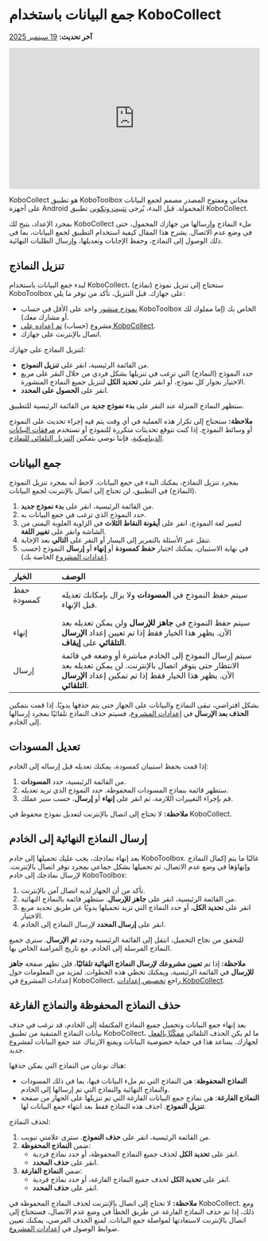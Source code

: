 # جمع البيانات باستخدام KoboCollect
**آخر تحديث:** <a href="https://github.com/kobotoolbox/docs/blob/711a8034f16611e23d4ff78183c4e20825abc818/source/data_collection_kobocollect.md" class="reference">19 سبتمبر 2025</a>

<iframe src="https://www.youtube.com/embed/IEm61fpLoz4?si=TdlWhcVt0OxETlxl" style="width: 100%; aspect-ratio: 16 / 9; height: auto; border: 0;" title="YouTube video player" frameborder="0" allow="accelerometer; autoplay; clipboard-write; encrypted-media; gyroscope; picture-in-picture; web-share" allowfullscreen></iframe>

KoboCollect هو تطبيق KoboToolbox مجاني ومفتوح المصدر مصمم لجمع البيانات على أجهزة Android المحمولة. قبل البدء، يُرجى [تثبيت وتكوين](https://support.kobotoolbox.org/kobocollect_on_android_latest.html) تطبيق KoboCollect.

بمجرد الإعداد، يتيح لك KoboCollect ملء النماذج وإرسالها من جهازك المحمول، حتى في وضع عدم الاتصال. يشرح هذا المقال كيفية استخدام التطبيق لجمع البيانات، بما في ذلك الوصول إلى النماذج، وحفظ الإجابات وتعديلها، وإرسال الطلبات النهائية.

## تنزيل النماذج

لبدء جمع البيانات باستخدام KoboCollect، ستحتاج إلى تنزيل نموذج (نماذج) KoboToolbox على جهازك. قبل التنزيل، تأكد من توفر ما يلي:

- [نموذج منشور](https://support.kobotoolbox.org/deploy_form_new_project.html) واحد على الأقل في حساب KoboToolbox الخاص بك (إما مملوك لك أو مشارك معك).
- مشروع (حساب) [تم إعداده على KoboCollect](https://support.kobotoolbox.org/kobocollect_on_android_latest.html).
- اتصال بالإنترنت على جهازك.

لتنزيل النماذج على جهازك:
- من القائمة الرئيسية، انقر على **تنزيل النموذج**.
- حدد النموذج (النماذج) التي ترغب في تنزيلها بشكل فردي من خلال النقر على مربع الاختيار بجوار كل نموذج، أو انقر على **تحديد الكل** لتنزيل جميع النماذج المنشورة.
- انقر على **الحصول على المحدد**.

ستظهر النماذج المنزلة عند النقر على **بدء نموذج جديد** من القائمة الرئيسية للتطبيق.

<p class="note">
  <strong>ملاحظة:</strong> ستحتاج إلى تكرار هذه العملية في أي وقت يتم فيه إجراء تحديث على النموذج أو وسائط النموذج. إذا كنت تتوقع تحديثات متكررة للنموذج أو تستخدم <a href="https://support.kobotoolbox.org/dynamic_data_attachment.html">مرفقات البيانات الديناميكية</a>، فإننا نوصي بتمكين <a href="https://support.kobotoolbox.org/kobocollect_settings.html#form-management-settings">التنزيل التلقائي للنماذج</a>.
</p>

## جمع البيانات

بمجرد تنزيل النماذج، يمكنك البدء في جمع البيانات. لاحظ أنه بمجرد تنزيل النموذج (النماذج) في التطبيق، لن تحتاج إلى اتصال بالإنترنت لجمع البيانات.

1. من القائمة الرئيسية، انقر على **بدء نموذج جديد**.
2. حدد النموذج الذي ترغب في جمع البيانات به.
3. لتغيير لغة النموذج، انقر على <i class="k-icon-more"></i> **أيقونة النقاط الثلاث** في الزاوية العلوية اليمنى من الشاشة وانقر على **تغيير اللغة**.
4. تنقل عبر الأسئلة بالتمرير إلى اليسار أو النقر على **التالي** بعد الإجابة.
5. في نهاية الاستبيان، يمكنك اختيار **حفظ كمسودة** أو **إنهاء** أو **إرسال** النموذج (حسب [إعدادات المشروع](https://support.kobotoolbox.org/kobocollect_settings.html#form-management-settings) الخاصة بك).

| **الخيار** | **الوصف**                                |
| :----------------- | :--------------------------------------------- |
| حفظ كمسودة  &emsp;&emsp;&emsp;        | سيتم حفظ النموذج في **المسودات** ولا يزال بإمكانك تعديله قبل الإنهاء. |
| إنهاء      | سيتم حفظ النموذج في **جاهز للإرسال** ولن يمكن تعديله بعد الآن. يظهر هذا الخيار فقط إذا تم تعيين إعداد **الإرسال التلقائي** على **إيقاف**.                                  |
| إرسال           | سيتم إرسال النموذج إلى الخادم مباشرة أو وضعه في قائمة الانتظار حتى يتوفر اتصال بالإنترنت. لن يمكن تعديله بعد الآن. يظهر هذا الخيار فقط إذا تم تمكين إعداد **الإرسال التلقائي**.            |

بشكل افتراضي، تبقى النماذج والبيانات على الجهاز حتى يتم حذفها يدويًا. إذا قمت بتمكين **الحذف بعد الإرسال** في [إعدادات المشروع](https://support.kobotoolbox.org/kobocollect_settings.html#form-management-settings)، فسيتم حذف النماذج تلقائيًا بمجرد إرسالها إلى الخادم.

## تعديل المسودات

إذا قمت بحفظ استبيان كمسودة، يمكنك تعديله قبل إرساله إلى الخادم:

1. من القائمة الرئيسية، حدد **المسودات**.
2. ستظهر قائمة بنماذج المسودات المحفوظة. حدد النموذج الذي تريد تعديله.
3. قم بإجراء التغييرات اللازمة، ثم انقر على **إنهاء** أو **إرسال**، حسب سير عملك.

<p class="note">
  <strong>ملاحظة:</strong> لا تحتاج إلى اتصال بالإنترنت لتعديل نموذج محفوظ في KoboCollect.
</p>

## إرسال النماذج النهائية إلى الخادم

بعد إنهاء نماذجك، يجب عليك تحميلها إلى خادم KoboToolbox. غالبًا ما يتم إكمال النماذج وإنهاؤها في وضع عدم الاتصال، ثم تحميلها بشكل جماعي بمجرد توفر اتصال بالإنترنت. لإرسال نماذجك إلى خادم KoboToolbox:

1. تأكد من أن الجهاز لديه اتصال آمن بالإنترنت.
2. من القائمة الرئيسية، انقر على **جاهز للإرسال**. ستظهر قائمة بالنماذج النهائية.
3. انقر على **تحديد الكل**، أو حدد النماذج التي تريد تحميلها يدويًا عن طريق تحديد مربع الاختيار.
4. انقر على **إرسال المحدد** لإرسال النماذج إلى الخادم.

للتحقق من نجاح التحميل، انتقل إلى القائمة الرئيسية وحدد **تم الإرسال**. سترى جميع النماذج المرسلة إلى الخادم، مع تاريخ المزامنة الخاص بها.

<p class="note">
  <strong>ملاحظة:</strong> إذا تم <strong>تعيين مشروعك لإرسال النماذج النهائية تلقائيًا</strong>، فلن تظهر صفحة <strong>جاهز للإرسال</strong> في القائمة الرئيسية، ويمكنك تخطي هذه الخطوات. لمزيد من المعلومات حول إعدادات المشروع في KoboCollect، راجع <a href="https://support.kobotoolbox.org/kobocollect_settings.html">تخصيص إعدادات KoboCollect</a>.
</p>

## حذف النماذج المحفوظة والنماذج الفارغة

بعد إنهاء جمع البيانات وتحميل جميع النماذج المكتملة إلى الخادم، قد ترغب في حذف بيانات النماذج المتبقية من تطبيق KoboCollect، ما لم يكن الحذف التلقائي [ممكّنًا بالفعل](https://support.kobotoolbox.org/kobocollect_settings.html#form-management-settings) لجهازك. يساعد هذا في حماية خصوصية البيانات ويمنع الارتباك عند جمع البيانات لمشروع جديد.

هناك نوعان من النماذج التي يمكن حذفها:

- **النماذج المحفوظة**: هي النماذج التي تم ملء البيانات فيها، بما في ذلك المسودات والنماذج النهائية والنماذج التي تم إرسالها إلى الخادم.
- **النماذج الفارغة**: هي نماذج جمع البيانات الفارغة التي تم تنزيلها على الجهاز من صفحة **تنزيل النموذج**. احذف هذه النماذج فقط بعد انتهاء جمع البيانات لها.

لحذف النماذج:
1. من القائمة الرئيسية، انقر على **حذف النموذج**. سترى علامتي تبويب.
2. ضمن **النماذج المحفوظة**:
    - انقر على **تحديد الكل** لحذف جميع النماذج المحفوظة، أو حدد نماذج فردية.
    - انقر على **حذف المحدد**.
3. ضمن **النماذج الفارغة**:
    - انقر على **تحديد الكل** لحذف جميع النماذج الفارغة، أو حدد نماذج فردية.
    - انقر على **حذف المحدد**.

<p class="note">
  <strong>ملاحظة:</strong> لا تحتاج إلى اتصال بالإنترنت لحذف النماذج المحفوظة في KoboCollect. ومع ذلك، إذا تم حذف النماذج الفارغة عن طريق الخطأ في وضع عدم الاتصال، فستحتاج إلى اتصال بالإنترنت لاستعادتها لمواصلة جمع البيانات. لمنع الحذف العرضي، يمكنك تعيين ضوابط الوصول في <a href="https://support.kobotoolbox.org/kobocollect_settings.html#access-control">إعدادات المشروع</a>.
</p>